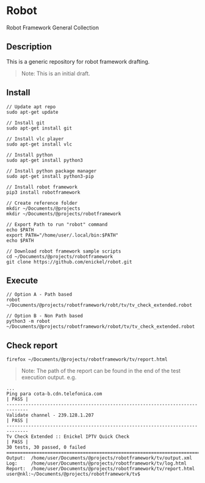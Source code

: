 # Robot
Robot Framework General Collection

## Description
This is a generic repository for robot framework drafting.

> Note: 
This is an initial draft.

## Install

```
// Update apt repo
sudo apt-get update

// Install git
sudo apt-get install git

// Install vlc player
sudo apt-get install vlc

// Install python
sudo apt-get install python3

// Install python package manager
sudo apt-get install python3-pip

// Install robot framework
pip3 install robotframework

// Create reference folder
mkdir ~/Documents/@projects
mkdir ~/Documents/@projects/robotframework

// Export Path to run "robot" command
echo $PATH
export PATH="/home/user/.local/bin:$PATH"
echo $PATH

// Download robot framework sample scripts
cd ~/Documents/@projects/robotframework
git clone https://github.com/enickel/robot.git

```

## Execute 
```
// Option A - Path based
robot ~/Documents/@projects/robotframework/robt/tv/tv_check_extended.robot 

// Option B - Non Path based
python3 -m robot ~/Documents/@projects/robotframework/robot/tv/tv_check_extended.robot 
```

## Check report  
```
firefox ~/Documents/@projects/robotframework/tv/report.html
```
> Note: 
> The path of the report can be found in the end of the test execution output. 
> e.g. 
```
...
Ping para cota-b.cdn.telefonica.com                                   | PASS |
------------------------------------------------------------------------------
Validate channel - 239.128.1.207                                      | PASS |
------------------------------------------------------------------------------
Tv Check Extended :: Enickel IPTV Quick Check                         | PASS |
30 tests, 30 passed, 0 failed
==============================================================================
Output:  /home/user/Documents/@projects/robotframework/tv/output.xml
Log:     /home/user/Documents/@projects/robotframework/tv/log.html
Report:  /home/user/Documents/@projects/robotframework/tv/report.html
user@nkl:~/Documents/@projects/robotframework/tv$
```

